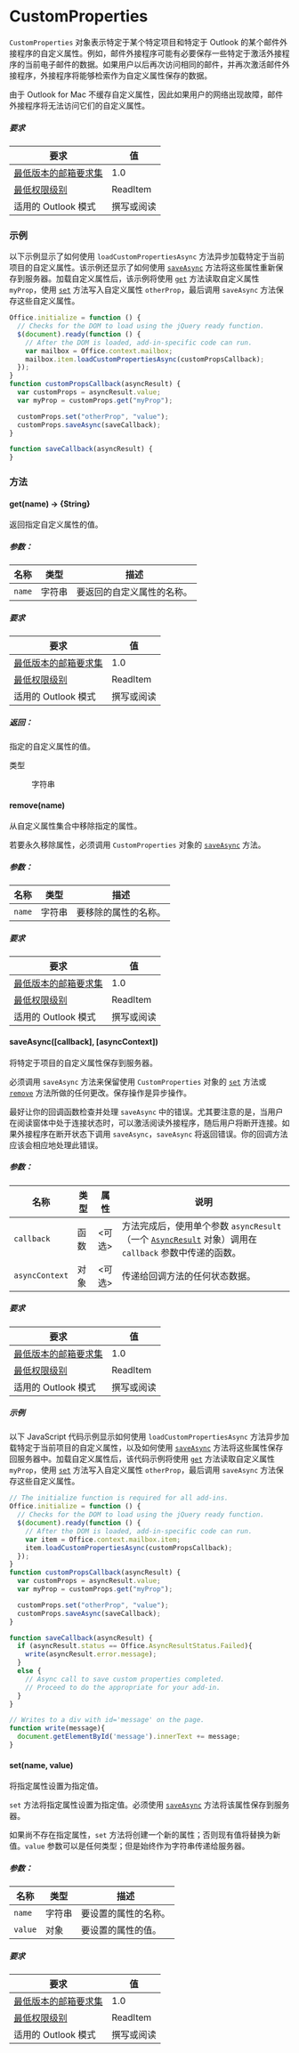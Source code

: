 

# <a name="customproperties"></a>CustomProperties

`CustomProperties` 对象表示特定于某个特定项目和特定于 Outlook 的某个邮件外接程序的自定义属性。例如，邮件外接程序可能有必要保存一些特定于激活外接程序的当前电子邮件的数据。如果用户以后再次访问相同的邮件，并再次激活邮件外接程序，外接程序将能够检索作为自定义属性保存的数据。

由于 Outlook for Mac 不缓存自定义属性，因此如果用户的网络出现故障，邮件外接程序将无法访问它们的自定义属性。

##### <a name="requirements"></a>要求

|要求| 值|
|---|---|
|[最低版本的邮箱要求集](../tutorial-api-requirement-sets.md)| 1.0|
|[最低权限级别](../../../docs/outlook/understanding-outlook-add-in-permissions.md)| ReadItem|
|适用的 Outlook 模式| 撰写或阅读|

### <a name="example"></a>示例

以下示例显示了如何使用 `loadCustomPropertiesAsync` 方法异步加载特定于当前项目的自定义属性。该示例还显示了如何使用 [`saveAsync`](#saveasynccallback-asynccontext) 方法将这些属性重新保存到服务器。加载自定义属性后，该示例将使用 [`get`](CustomProperties.md#get) 方法读取自定义属性 `myProp`，使用 [`set`](CustomProperties.md#set) 方法写入自定义属性 `otherProp`，最后调用 `saveAsync` 方法保存这些自定义属性。

```JavaScript
Office.initialize = function () {
  // Checks for the DOM to load using the jQuery ready function.
  $(document).ready(function () {
    // After the DOM is loaded, add-in-specific code can run.
    var mailbox = Office.context.mailbox;
    mailbox.item.loadCustomPropertiesAsync(customPropsCallback);
  });
}
function customPropsCallback(asyncResult) {
  var customProps = asyncResult.value;
  var myProp = customProps.get("myProp");

  customProps.set("otherProp", "value");
  customProps.saveAsync(saveCallback);
}

function saveCallback(asyncResult) {
}
```

### <a name="methods"></a>方法

####  <a name="get(name)-→-{string}"></a>get(name) → {String}

返回指定自定义属性的值。

##### <a name="parameters:"></a>参数：

|名称| 类型| 描述|
|---|---|---|
|`name`| 字符串|要返回的自定义属性的名称。|

##### <a name="requirements"></a>要求

|要求| 值|
|---|---|
|[最低版本的邮箱要求集](../tutorial-api-requirement-sets.md)| 1.0|
|[最低权限级别](../../../docs/outlook/understanding-outlook-add-in-permissions.md)| ReadItem|
|适用的 Outlook 模式| 撰写或阅读|

##### <a name="returns:"></a>返回：

指定的自定义属性的值。

<dl class="param-type">

<dt>
类型</dt>


<dd>字符串</dd>

</dl>

####  <a name="remove(name)"></a>remove(name)

从自定义属性集合中移除指定的属性。

若要永久移除属性，必须调用 `CustomProperties` 对象的 [`saveAsync`](#saveasynccallback-asynccontext) 方法。

##### <a name="parameters:"></a>参数：

|名称| 类型| 描述|
|---|---|---|
|`name`| 字符串|要移除的属性的名称。|

##### <a name="requirements"></a>要求

|要求| 值|
|---|---|
|[最低版本的邮箱要求集](../tutorial-api-requirement-sets.md)| 1.0|
|[最低权限级别](../../../docs/outlook/understanding-outlook-add-in-permissions.md)| ReadItem|
|适用的 Outlook 模式| 撰写或阅读|
####  <a name="saveasync([callback],-[asynccontext])"></a>saveAsync([callback], [asyncContext])

将特定于项目的自定义属性保存到服务器。

必须调用 `saveAsync` 方法来保留使用 `CustomProperties` 对象的 [`set`](CustomProperties.md#set) 方法或 [`remove`](#removename) 方法所做的任何更改。保存操作是异步操作。

最好让你的回调函数检查并处理 `saveAsync` 中的错误。尤其要注意的是，当用户在阅读窗体中处于连接状态时，可以激活阅读外接程序，随后用户将断开连接。如果外接程序在断开状态下调用 `saveAsync`，`saveAsync` 将返回错误。你的回调方法应该会相应地处理此错误。

##### <a name="parameters:"></a>参数：

|名称| 类型| 属性| 说明|
|---|---|---|---|
|`callback`| 函数| &lt;可选&gt;|方法完成后，使用单个参数 `asyncResult`（一个 [`AsyncResult`](simple-types.md#asyncresult) 对象）调用在 `callback` 参数中传递的函数。 |
|`asyncContext`| 对象| &lt;可选&gt;|传递给回调方法的任何状态数据。|

##### <a name="requirements"></a>要求

|要求| 值|
|---|---|
|[最低版本的邮箱要求集](../tutorial-api-requirement-sets.md)| 1.0|
|[最低权限级别](../../../docs/outlook/understanding-outlook-add-in-permissions.md)| ReadItem|
|适用的 Outlook 模式| 撰写或阅读|

##### <a name="example"></a>示例

以下 JavaScript 代码示例显示如何使用 `loadCustomPropertiesAsync` 方法异步加载特定于当前项目的自定义属性，以及如何使用 [`saveAsync`](saveasynccallback-asynccontext) 方法将这些属性保存回服务器中。加载自定义属性后，该代码示例将使用 [`get`](CustomProperties.md#get) 方法读取自定义属性 `myProp`，使用 [`set`](CustomProperties.md#set) 方法写入自定义属性 `otherProp`，最后调用 `saveAsync` 方法保存这些自定义属性。

```JavaScript
// The initialize function is required for all add-ins.
Office.initialize = function () {
  // Checks for the DOM to load using the jQuery ready function.
  $(document).ready(function () {
    // After the DOM is loaded, add-in-specific code can run.
    var item = Office.context.mailbox.item;
    item.loadCustomPropertiesAsync(customPropsCallback);
  });
}
function customPropsCallback(asyncResult) {
  var customProps = asyncResult.value;
  var myProp = customProps.get("myProp");

  customProps.set("otherProp", "value");
  customProps.saveAsync(saveCallback);
}

function saveCallback(asyncResult) {
  if (asyncResult.status == Office.AsyncResultStatus.Failed){
    write(asyncResult.error.message);
  }
  else {
    // Async call to save custom properties completed.
    // Proceed to do the appropriate for your add-in.
  }
}

// Writes to a div with id='message' on the page.
function write(message){
  document.getElementById('message').innerText += message;
}
```

####  <a name="set(name,-value)"></a>set(name, value)

将指定属性设置为指定值。

`set` 方法将指定属性设置为指定值。必须使用 [`saveAsync`](#saveasynccallback-asynccontext) 方法将该属性保存到服务器。

如果尚不存在指定属性，`set` 方法将创建一个新的属性；否则现有值将替换为新值。`value` 参数可以是任何类型；但是始终作为字符串传递给服务器。

##### <a name="parameters:"></a>参数：

|名称| 类型| 描述|
|---|---|---|
|`name`| 字符串|要设置的属性的名称。|
|`value`| 对象|要设置的属性的值。|

##### <a name="requirements"></a>要求

|要求| 值|
|---|---|
|[最低版本的邮箱要求集](../tutorial-api-requirement-sets.md)| 1.0|
|[最低权限级别](../../../docs/outlook/understanding-outlook-add-in-permissions.md)| ReadItem|
|适用的 Outlook 模式| 撰写或阅读|